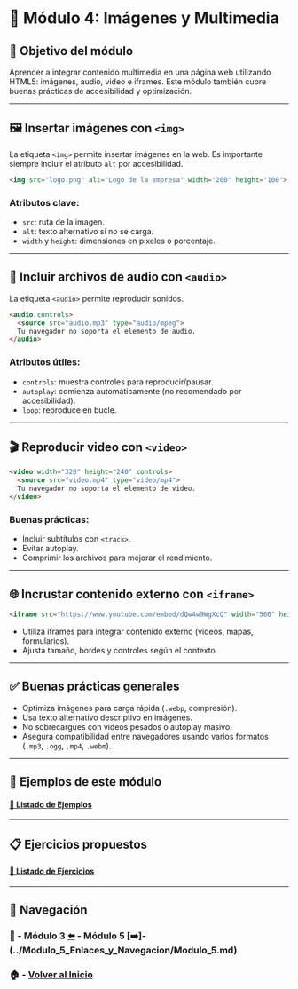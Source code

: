 # 📘 Módulo 4: Imágenes y Multimedia

## 🎯 Objetivo del módulo
Aprender a integrar contenido multimedia en una página web utilizando HTML5: imágenes, audio, video e iframes. Este módulo también cubre buenas prácticas de accesibilidad y optimización.

---

## 🖼️ Insertar imágenes con `<img>`
La etiqueta `<img>` permite insertar imágenes en la web. Es importante siempre incluir el atributo `alt` por accesibilidad.

```html
<img src="logo.png" alt="Logo de la empresa" width="200" height="100">
```

### Atributos clave:
- `src`: ruta de la imagen.
- `alt`: texto alternativo si no se carga.
- `width` y `height`: dimensiones en píxeles o porcentaje.

---

## 🎵 Incluir archivos de audio con `<audio>`
La etiqueta `<audio>` permite reproducir sonidos.

```html
<audio controls>
  <source src="audio.mp3" type="audio/mpeg">
  Tu navegador no soporta el elemento de audio.
</audio>
```

### Atributos útiles:
- `controls`: muestra controles para reproducir/pausar.
- `autoplay`: comienza automáticamente (no recomendado por accesibilidad).
- `loop`: reproduce en bucle.

---

## 🎬 Reproducir video con `<video>`

```html
<video width="320" height="240" controls>
  <source src="video.mp4" type="video/mp4">
  Tu navegador no soporta el elemento de video.
</video>
```

### Buenas prácticas:
- Incluir subtítulos con `<track>`.
- Evitar autoplay.
- Comprimir los archivos para mejorar el rendimiento.

---

## 🌐 Incrustar contenido externo con `<iframe>`

```html
<iframe src="https://www.youtube.com/embed/dQw4w9WgXcQ" width="560" height="315" frameborder="0" allowfullscreen></iframe>
```

- Utiliza iframes para integrar contenido externo (videos, mapas, formularios).
- Ajusta tamaño, bordes y controles según el contexto.

---

## ✅ Buenas prácticas generales
- Optimiza imágenes para carga rápida (`.webp`, compresión).
- Usa texto alternativo descriptivo en imágenes.
- No sobrecargues con videos pesados o autoplay masivo.
- Asegura compatibilidad entre navegadores usando varios formatos (`.mp3`, `.ogg`, `.mp4`, `.webm`).

---

## 🧪 Ejemplos de este módulo

#### [🔗 Listado de Ejemplos](./Ejemplos/README.md)

---

## 📋 Ejercicios propuestos

#### [🔗 Listado de Ejercicios](./Ejercicios/README.md)

---

## 🔁 Navegación

### 📘 - Módulo 3 [⬅️](../Modulo_3_Etiquetas_de_Texto_y_Formato/Modulo_3.md) - Módulo 5 [➡️]-(../Modulo_5_Enlaces_y_Navegacion/Modulo_5.md)

### 🏠 - [Volver al Inicio](../README.md)
